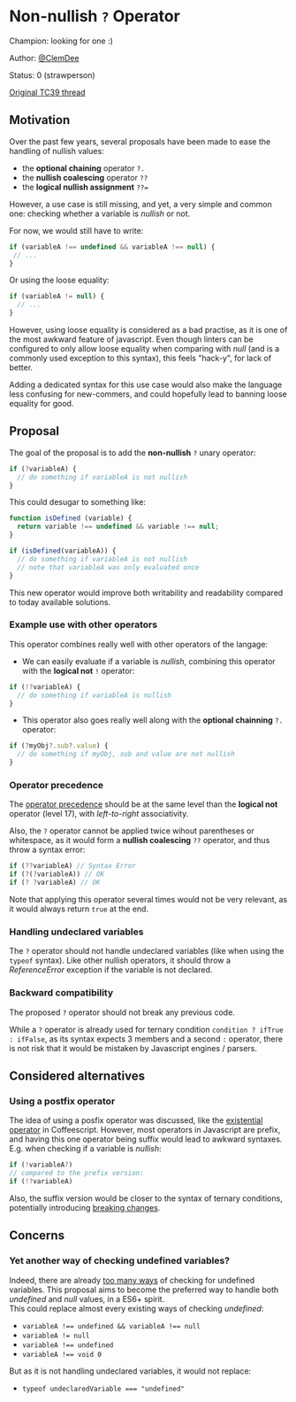# Non-nullish `?` Operator

Champion: looking for one :)

Author: [@ClemDee](https://github.com/ClemDee)

Status: 0 (strawperson)

[Original TC39 thread](https://es.discourse.group/t/nullish-unary-operator/657)


## Motivation

Over the past few years, several proposals have been made to ease the handling of nullish values:
- the **optional chaining** operator `?.`
- the **nullish coalescing** operator `??`
- the **logical nullish assignment** `??=`

However, a use case is still missing, and yet, a very simple and common one: checking whether a variable is _nullish_ or not.

For now, we would still have to write:

```js
if (variableA !== undefined && variableA !== null) {
 // ...
}
```

Or using the loose equality:

```js
if (variableA != null) {
  // ...
}
```

However, using loose equality is considered as a bad practise, as it is one of the most awkward feature of javascript. Even though linters can be configured to only allow loose equality when comparing with _null_ (and is a commonly used exception to this syntax), this feels "hack-y", for lack of better.

Adding a dedicated syntax for this use case would also make the language less confusing for new-commers, and could hopefully lead to banning loose equality for good.


## Proposal

The goal of the proposal is to add the **non-nullish** `?` unary operator:

```js
if (?variableA) {
  // do something if variableA is not nullish
}
```

This could desugar to something like:

```js
function isDefined (variable) {
  return variable !== undefined && variable !== null;
}

if (isDefined(variableA)) {
  // do something if variableA is not nullish
  // note that variableA was only evaluated once
}
```

This new operator would improve both writability and readability compared to today available solutions.


### Example use with other operators

This operator combines really well with other operators of the langage:

- We can easily evaluate if a variable is _nullish_, combining this operator with the **logical not** `!` operator:

```js
if (!?variableA) {
  // do something if variableA is nullish
}
```

- This operator also goes really well along with the **optional chainning** `?.` operator:

```js
if (?myObj?.sub?.value) {
  // do something if myObj, sub and value are not nullish
}
```


### Operator precedence

The [operator precedence](https://developer.mozilla.org/en-US/docs/Web/JavaScript/Reference/Operators/Operator_Precedence#Table) should be at the same level than the **logical not** operator (level 17), with _left-to-right_ associativity.

Also, the `?` operator cannot be applied twice wihout parentheses or whitespace, as it would form a **nullish coalescing** `??` operator, and thus throw a syntax error:

```js
if (??variableA) // Syntax Error
if (?(?variableA)) // OK
if (? ?variableA) // OK
```

Note that applying this operator several times would not be very relevant, as it would always return `true` at the end.

### Handling undeclared variables

The `?` operator should not handle undeclared variables (like when using the `typeof` syntax).
Like other nullish operators, it should throw a _ReferenceError_ exception if the variable is not declared.

### Backward compatibility

The proposed `?` operator should not break any previous code.

While a `?` operator is already used for ternary condition `condition ? ifTrue : ifFalse`, as its syntax expects 3 members and a second `:` operator, there is not risk that it would be mistaken by Javascript engines / parsers.


## Considered alternatives

### Using a postfix operator

The idea of using a posfix operator was discussed, like the [existential operator](https://coffeescript.org/#existential-operator) in Coffeescript.
However, most operators in Javascript are prefix, and having this one operator being suffix would lead to awkward syntaxes.  
E.g. when checking if a variable is _nullish_:

```js
if (!variableA?)
// compared to the prefix version:
if (!?variableA)
```

Also, the suffix version would be closer to the syntax of ternary conditions, potentially introducing [breaking changes](https://es.discourse.group/t/nullish-unary-operator/657/5).


## Concerns

### Yet another way of checking undefined variables?

Indeed, there are already [too many ways](https://stackoverflow.com/questions/3390396/how-can-i-check-for-undefined-in-javascript) of checking for undefined variables. This proposal aims to become the preferred way to handle both _undefined_ and _null_ values, in a ES6+ spirit.  
This could replace almost every existing ways of checking _undefined_: 

- `variableA !== undefined && variableA !== null`
- `variableA != null`
- `variableA !== undefined`
- `variableA !== void 0`

But as it is not handling undeclared variables, it would not replace:
- `typeof undeclaredVariable === "undefined"`
